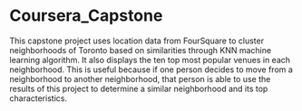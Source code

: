 # Coursera_Capstone

This capstone project uses location data from FourSquare to cluster neighborhoods of Toronto based on similarities through KNN machine learning algorithm. It also displays the ten top most popular venues in each neighborhood. This is useful because if one person decides to move from a neighborhood to another neighborhood, that person is able to use the results of this project to determine a similar neighborhood and its top characteristics.
